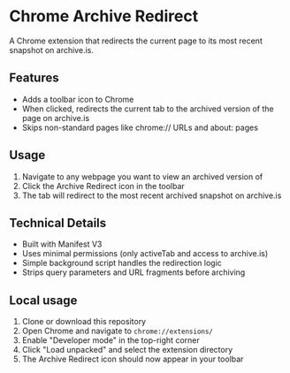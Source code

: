 # Chrome Archive Redirect

A Chrome extension that redirects the current page to its most recent snapshot on archive.is.

## Features

- Adds a toolbar icon to Chrome
- When clicked, redirects the current tab to the archived version of the page on archive.is
- Skips non-standard pages like chrome:// URLs and about: pages

## Usage

1. Navigate to any webpage you want to view an archived version of
2. Click the Archive Redirect icon in the toolbar
3. The tab will redirect to the most recent archived snapshot on archive.is

## Technical Details

- Built with Manifest V3
- Uses minimal permissions (only activeTab and access to archive.is)
- Simple background script handles the redirection logic
- Strips query parameters and URL fragments before archiving

## Local usage

1. Clone or download this repository
2. Open Chrome and navigate to `chrome://extensions/`
3. Enable "Developer mode" in the top-right corner
4. Click "Load unpacked" and select the extension directory
5. The Archive Redirect icon should now appear in your toolbar
